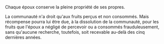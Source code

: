 Chaque époux conserve la pleine propriété de ses propres.


  

La communauté n'a droit qu'aux fruits perçus et non consommés. Mais récompense pourra lui être due, à la dissolution de la communauté, pour les fruits que l'époux a négligé de percevoir ou a consommés frauduleusement, sans qu'aucune recherche, toutefois, soit recevable au-delà des cinq dernières années.


  
